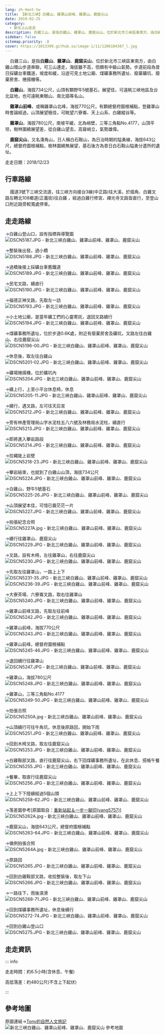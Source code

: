 ```yaml
---
lang: zh-Hant-tw
title: 【新北三峽】白雞山、雞罩山前峰、雞罩山、鹿窟尖山
date: 2019-02-25
category: 
  - 新北上山走走
description: 白雞三山，是指白雞山、雞罩山、鹿窟尖山，位於新北市三峽區東南方，由白雞山環山步道串聯，可三山連走，海拔雖不高，但頗有中級山氣勢。步道前段為昔日採礦台車鐵道，坡度和緩，沿途可見土地公廟、煤礦事務所遺址、廢棄礦坑、廢棄房舍、捲揚機等。
sidebar: false
sitemap.priority: .8
cover: https://1013399.github.io/image-1/11/1206184387_l.jpg
---
```


    白雞三山，是指**白雞山**、**雞罩山**、**鹿窟尖山**，位於新北市三峽區東南方，由白雞山環山步道串聯，可三山連走，海拔雖不高，但頗有中級山氣勢。步道前段為昔日採礦台車鐵道，坡度和緩，沿途可見土地公廟、煤礦事務所遺址、廢棄礦坑、廢棄房舍、捲揚機等。
<!-- more -->

    **白雞山**，海拔734公尺，山頂有顆野牛5號基石，展望佳，可遠眺三峽地區及台北盆地，也可遠眺東眼山、南北插等名山。  

    **雞罩山前峰**，或稱雞罩山北峰，海拔770公尺，有顆總督府圖根補點，登雞罩山時會論經過，山頂展望極佳，可眺望六寮崙、天上山系、白雞縱谷等。  

    **雞罩山**，海拔780公尺，南坡平緩，北為峭壁，三等三角點No.4177，山頂平坦，樹林圍繞展望差，從白雞山望去，高聳峭立，氣勢雄偉。  

    **鹿窟尖山**，又名湊角山，日人稱白石鞍山，為日治時期的隘勇線，海拔643公尺，總督府圖根補點，樹林圍繞無展望，基石後方為昔日白石鞍山隘勇分遣所的遺址。


走走日期：2018/12/23

## 行車路線
    國道3號下三峽交流道，往三峽方向接台3線(中正路)往大溪，於插角、白雞叉路左轉北108鄉道(正義街)往白雞 ，經過白雞行修宮、禪光寺叉路皆直行，至登山口附近路旁較寬處停車。

## 走走路線
→白雞山登山口，設有指標與導覽圖  
![DSCN5187.JPG - 新北三峽白雞山、雞罩山前峰、雞罩山、鹿窟尖山](https://1013399.github.io/image-1/11/1206184977_l.jpg)

→整裝後出發，過小橋  
![DSCN5188.JPG - 新北三峽白雞山、雞罩山前峰、雞罩山、鹿窟尖山](https://1013399.github.io/image-1/11/1206183891_l.jpg)

→過橋後接上採礦台車舊鐵道  
![DSCN5189.JPG - 新北三峽白雞山、雞罩山前峰、雞罩山、鹿窟尖山](https://1013399.github.io/image-1/11/1206184473_l.jpg)

→民宅叉路，續直行  
![DSCN5190.JPG - 新北三峽白雞山、雞罩山前峰、雞罩山、鹿窟尖山](https://1013399.github.io/image-1/11/1206184375_l.jpg)

→福德正神叉路，先取左一訪  
![DSCN5193.JPG - 新北三峽白雞山、雞罩山前峰、雞罩山、鹿窟尖山](https://1013399.github.io/image-1/11/1206183380_l.jpg)

→小土地公廟，是當年礦工們的心靈寄託，退回叉路續行  
![DSCN5194.JPG - 新北三峽白雞山、雞罩山前峰、雞罩山、鹿窟尖山](https://1013399.github.io/image-1/11/1206184678_l.jpg)

→煤礦事務所遺址，位於步道0.6K處，附近有廢棄房舍及礦坑，叉路左往白雞山、右往鹿窟尖山  
![DSCN5196-00.JPG - 新北三峽白雞山、雞罩山前峰、雞罩山、鹿窟尖山](https://1013399.github.io/image-1/11/1206184476_l.jpg)

→休息後，取左往白雞山  
![DSCN5201-02.JPG - 新北三峽白雞山、雞罩山前峰、雞罩山、鹿窟尖山](https://1013399.github.io/image-1/11/1206184978_l.jpg)

→礦場捲揚機，位於礦坑內  
![DSCN5204.JPG - 新北三峽白雞山、雞罩山前峰、雞罩山、鹿窟尖山](https://1013399.github.io/image-1/11/1206184772_l.jpg)

→續上行，上至小平台休息椅，休息  
![DSCN5205-11.JPG - 新北三峽白雞山、雞罩山前峰、雞罩山、鹿窟尖山](https://1013399.github.io/image-1/11/1206184873_l.jpg)

→續行，遇叉路，左可往天后宮  
![DSCN5212.JPG - 新北三峽白雞山、雞罩山前峰、雞罩山、鹿窟尖山](https://1013399.github.io/image-1/11/1206184875_l.jpg)

→旁有林產管理局山字水泥柱五八六號及林務局水泥柱，續直行  
![DSCN5213.JPG - 新北三峽白雞山、雞罩山前峰、雞罩山、鹿窟尖山](https://1013399.github.io/image-1/11/1206183381_l.jpg)

→即將進入攀岩路段  
![DSCN5214.JPG - 新北三峽白雞山、雞罩山前峰、雞罩山、鹿窟尖山](https://1013399.github.io/image-1/11/1206183894_l.jpg)

→拉繩陡上岩壁  
![DSCN5218-23.JPG - 新北三峽白雞山、雞罩山前峰、雞罩山、鹿窟尖山](https://1013399.github.io/image-1/11/1206184377_l.jpg)

→攀岩結束，也就到了白雞山山頂，海拔734公尺  
![DSCN5224.JPG - 新北三峽白雞山、雞罩山前峰、雞罩山、鹿窟尖山](https://1013399.github.io/image-1/11/1206184477_l.jpg)

→白雞山，野牛5號基石  
![DSCN5225-26.JPG - 新北三峽白雞山、雞罩山前峰、雞罩山、鹿窟尖山](https://1013399.github.io/image-1/11/1206184775_l.jpg)

→山頂展望本佳，可惜已霧茫茫一片  
![DSCN5227.JPG - 新北三峽白雞山、雞罩山前峰、雞罩山、鹿窟尖山](https://1013399.github.io/image-1/11/1206184378_l.jpg)

→拍張紀念合照  
![DSCN5227A.jpg - 新北三峽白雞山、雞罩山前峰、雞罩山、鹿窟尖山](https://1013399.github.io/image-1/11/1206184479_l.jpg)

→續行往雞罩山、鹿窟尖山  
![DSCN5229.JPG - 新北三峽白雞山、雞罩山前峰、雞罩山、鹿窟尖山](https://1013399.github.io/image-1/11/1206184876_l.jpg)

→叉路，設有木椅，左往雞罩山，右往鹿窟尖山  
![DSCN5230.JPG - 新北三峽白雞山、雞罩山前峰、雞罩山、鹿窟尖山](https://1013399.github.io/image-1/11/1206184981_l.jpg)

→先取左往雞罩山，一路上上下  
![DSCN5231-35.JPG - 新北三峽白雞山、雞罩山前峰、雞罩山、鹿窟尖山](https://1013399.github.io/image-1/11/1206184777_l.jpg)  
![DSCN5236-39.JPG - 新北三峽白雞山、雞罩山前峰、雞罩山、鹿窟尖山](https://1013399.github.io/image-1/11/1206183383_l.jpg)

→大寮茶場、六寮崙叉路，取右往雞罩山  
![DSCN5240.JPG - 新北三峽白雞山、雞罩山前峰、雞罩山、鹿窟尖山](https://1013399.github.io/image-1/11/1206184778_l.jpg)

→雞罩山前峰叉路，先取左往前峰  
![DSCN5242.JPG - 新北三峽白雞山、雞罩山前峰、雞罩山、鹿窟尖山](https://1013399.github.io/image-1/11/1206183896_l.jpg)

→雞罩山前峰，海拔770公尺  
![DSCN5243.JPG - 新北三峽白雞山、雞罩山前峰、雞罩山、鹿窟尖山](https://1013399.github.io/image-1/11/1206184380_l.jpg)

→雞罩山前峰，總督府圖根補點  
![DSCN5245-46.JPG - 新北三峽白雞山、雞罩山前峰、雞罩山、鹿窟尖山](https://1013399.github.io/image-1/11/1206184779_l.jpg)

→退回續行往雞罩山  
![DSCN5247.JPG - 新北三峽白雞山、雞罩山前峰、雞罩山、鹿窟尖山](https://1013399.github.io/image-1/11/1206183384_l.jpg)

→雞罩山，海拔780公尺  
![DSCN5248.JPG - 新北三峽白雞山、雞罩山前峰、雞罩山、鹿窟尖山](https://1013399.github.io/image-1/11/1206184780_l.jpg)

→雞罩山，三等三角點No.4177  
![DSCN5249-50.JPG - 新北三峽白雞山、雞罩山前峰、雞罩山、鹿窟尖山](https://1013399.github.io/image-1/11/1206184878_l.jpg)

→拍張合照  
![DSCN5250A.jpg - 新北三峽白雞山、雞罩山前峰、雞罩山、鹿窟尖山](https://1013399.github.io/image-1/11/1206184782_l.jpg)

→山頂續行可往牛角坑，休息後原路回，開始下雨  
![DSCN5251.JPG - 新北三峽白雞山、雞罩山前峰、雞罩山、鹿窟尖山](https://1013399.github.io/image-1/11/1206184879_l.jpg)

→回到木椅叉路，取左往鹿窟尖山  
![DSCN5253.JPG - 新北三峽白雞山、雞罩山前峰、雞罩山、鹿窟尖山](https://1013399.github.io/image-1/11/1206184382_l.jpg)

→白雞鞍部叉路，直行往鹿窟尖山，右下回煤礦事務所遺址，在此休息、搭帳午餐  
![DSCN5255.JPG - 新北三峽白雞山、雞罩山前峰、雞罩山、鹿窟尖山](https://1013399.github.io/image-1/11/1206184880_l.jpg)

→餐畢，取直行往鹿窟尖山  
![DSCN5256.JPG - 新北三峽白雞山、雞罩山前峰、雞罩山、鹿窟尖山](https://1013399.github.io/image-1/11/1206184679_l.jpg)

→上上下下陸續經過5個山頭  
![DSCN5258-62.JPG - 新北三峽白雞山、雞罩山前峰、雞罩山、鹿窟尖山](https://1013399.github.io/image-1/11/1206184783_l.jpg)

→落差圖參考\[原圖取自：[重新站起＆一步一腳印(yang5757)](https://blog.xuite.net/yang5757/blog/172417962)\]  
![DSCN5262A.jpg - 新北三峽白雞山、雞罩山前峰、雞罩山、鹿窟尖山](https://1013399.github.io/image-1/11/1206184784_l.jpg)

→鹿窟尖山，海拔643公尺，總督府圖根補點  
![DSCN5263-64.JPG - 新北三峽白雞山、雞罩山前峰、雞罩山、鹿窟尖山](https://1013399.github.io/image-1/11/1206184785_l.jpg)

→循例拍張合照  
![DSCN5264A.jpg - 新北三峽白雞山、雞罩山前峰、雞罩山、鹿窟尖山](https://1013399.github.io/image-1/11/1206183387_l.jpg)

→原路回  
![DSCN5265.JPG - 新北三峽白雞山、雞罩山前峰、雞罩山、鹿窟尖山](https://1013399.github.io/image-1/11/1206184680_l.jpg)

→回到白雞鞍部叉路，收拾整裝後，取左下山  
![DSCN5266.JPG - 新北三峽白雞山、雞罩山前峰、雞罩山、鹿窟尖山](https://1013399.github.io/image-1/11/1206184385_l.jpg)

→一路往下，雨後濕滑  
![DSCN5268-71.JPG - 新北三峽白雞山、雞罩山前峰、雞罩山、鹿窟尖山](https://1013399.github.io/image-1/11/1206183388_l.jpg)

→回到煤礦事務所遺址，休息後續行  
![DSCN5272-74.JPG - 新北三峽白雞山、雞罩山前峰、雞罩山、鹿窟尖山](https://1013399.github.io/image-1/11/1206184681_l.jpg)

→回到白雞山登山口  
![DSCN5275.JPG - 新北三峽白雞山、雞罩山前峰、雞罩山、鹿窟尖山](https://1013399.github.io/image-1/11/1206184387_l.jpg)

## 走走資訊
::: info

走走時間：約6.5小時(含休息、午餐)

高低落差：約480公尺(不含上下起伏)

:::

## 參考地圖
原圖連結→[Tony的自然人文旅記](http://www.tonyhuang39.com/tony0815/tony0815.html)  
![新北三峽白雞山、雞罩山前峰、雞罩山、鹿窟尖山 參考地圖](https://1013399.github.io/image-1/11/1206183911_l.jpg)